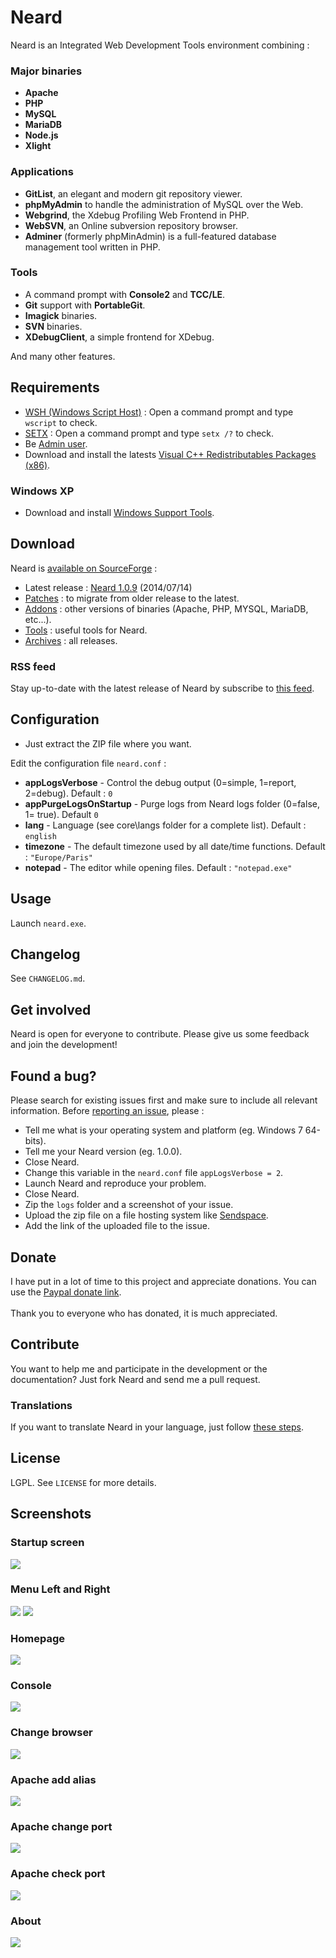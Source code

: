 # Neard

Neard is an Integrated Web Development Tools environment combining :

### Major binaries

* **Apache**
* **PHP**
* **MySQL**
* **MariaDB**
* **Node.js**
* **Xlight**

### Applications

* **GitList**, an elegant and modern git repository viewer.
* **phpMyAdmin** to handle the administration of MySQL over the Web.
* **Webgrind**, the Xdebug Profiling Web Frontend in PHP.
* **WebSVN**, an Online subversion repository browser.
* **Adminer** (formerly phpMinAdmin) is a full-featured database management tool written in PHP.

### Tools

* A command prompt with **Console2** and **TCC/LE**.
* **Git** support with **PortableGit**.
* **Imagick** binaries.
* **SVN** binaries.
* **XDebugClient**, a simple frontend for XDebug.

And many other features.

## Requirements

* [WSH (Windows Script Host)](http://support.microsoft.com/kb/232211) : Open a command prompt and type ``wscript`` to check.
* [SETX](http://technet.microsoft.com/en-us/library/cc755104.aspx) : Open a command prompt and type ``setx /?`` to check.
* Be [Admin user](http://windows.microsoft.com/en-US/windows7/How-do-I-log-on-as-an-administrator).
* Download and install the latests [Visual C++ Redistributables Packages (x86)](https://sourceforge.net/projects/neard/files/Tools/neard-vcredists-x86.exe/download).

### Windows XP

* Download and install [Windows Support Tools](http://www.microsoft.com/en-us/download/details.aspx?id=18546).

## Download

Neard is [available on SourceForge](https://sourceforge.net/projects/neard/) :

* Latest release : [Neard 1.0.9](https://sourceforge.net/projects/neard/files/Releases/1.0.9/neard-1.0.9.zip/download) (2014/07/14)
* [Patches](https://sourceforge.net/projects/neard/files/Patches/) : to migrate from older release to the latest.
* [Addons](https://sourceforge.net/projects/neard/files/Addons/) : other versions of binaries (Apache, PHP, MYSQL, MariaDB, etc...).
* [Tools](https://sourceforge.net/projects/neard/files/Tools/) : useful tools for Neard.
* [Archives](https://sourceforge.net/projects/neard/files/Releases/) : all releases.

### RSS feed

Stay up-to-date with the latest release of Neard by subscribe to [this feed](https://sourceforge.net/api/file/index/project-id/2115941/path/Releases/mtime/desc/rss). 

## Configuration

* Just extract the ZIP file where you want.

Edit the configuration file ``neard.conf`` :
* **appLogsVerbose** - Control the debug output (0=simple, 1=report, 2=debug). Default : ``0``
* **appPurgeLogsOnStartup** - Purge logs from Neard logs folder (0=false, 1= true). Default ``0``
* **lang** - Language (see core\langs folder for a complete list). Default : ``english``
* **timezone** - The default timezone used by all date/time functions. Default : ``"Europe/Paris"``
* **notepad** - The editor while opening files. Default : ``"notepad.exe"``

## Usage

Launch ``neard.exe``.

## Changelog

See ``CHANGELOG.md``.

## Get involved

Neard is open for everyone to contribute. Please give us some feedback and join the development!

## Found a bug?

Please search for existing issues first and make sure to include all relevant information.
Before [reporting an issue](https://github.com/crazy-max/neard/issues), please :
* Tell me what is your operating system and platform (eg. Windows 7 64-bits).
* Tell me your Neard version (eg. 1.0.0).
* Close Neard.
* Change this variable in the ``neard.conf`` file ``appLogsVerbose = 2``.
* Launch Neard and reproduce your problem.
* Close Neard.
* Zip the ``logs`` folder and a screenshot of your issue.
* Upload the zip file on a file hosting system like [Sendspace](https://www.sendspace.com/).
* Add the link of the uploaded file to the issue.

## Donate

I have put in a lot of time to this project and appreciate donations.
You can use the [Paypal donate link](https://www.paypal.com/cgi-bin/webscr?cmd=_donations&business=4H86AJZ6M865A&item_name=Neard&no_note=0&cn=Message%20%3a&no_shipping=1&rm=1&return=https%3A%2F%2Fgithub.com%2Fcrazy-max%2Fneard&cancel_return=https%3A%2F%2Fgithub.com%2Fcrazy-max%2Fneard&bn=PP%2dDonationsBF%3abtn_donate_LG%2egif%3aNonHosted).<br /><br />
Thank you to everyone who has donated, it is much appreciated.

## Contribute

You want to help me and participate in the development or the documentation? Just fork Neard and send me a pull request.

### Translations

If you want to translate Neard in your language, just follow [these steps](https://github.com/crazy-max/neard/issues/28).

## License

LGPL. See ``LICENSE`` for more details.

## Screenshots

### Startup screen
![](https://raw.github.com/crazy-max/neard/master/core/resources/screenshots/neard-startup.png)

### Menu Left and Right
![](https://raw.github.com/crazy-max/neard/master/core/resources/screenshots/neard-menu1.png)  ![](https://raw.github.com/crazy-max/neard/master/core/resources/screenshots/neard-menu2.png)

### Homepage
![](https://raw.github.com/crazy-max/neard/master/core/resources/screenshots/neard-homepage.png)

### Console
![](https://raw.github.com/crazy-max/neard/master/core/resources/screenshots/neard-console.png)

### Change browser
![](https://raw.github.com/crazy-max/neard/master/core/resources/screenshots/neard-change-browser.png)

### Apache add alias
![](https://raw.github.com/crazy-max/neard/master/core/resources/screenshots/neard-apache-add-alias.png)

### Apache change port
![](https://raw.github.com/crazy-max/neard/master/core/resources/screenshots/neard-apache-change-port.png)

### Apache check port
![](https://raw.github.com/crazy-max/neard/master/core/resources/screenshots/neard-apache-check-port.png)

### About
![](https://raw.github.com/crazy-max/neard/master/core/resources/screenshots/neard-about.png)
